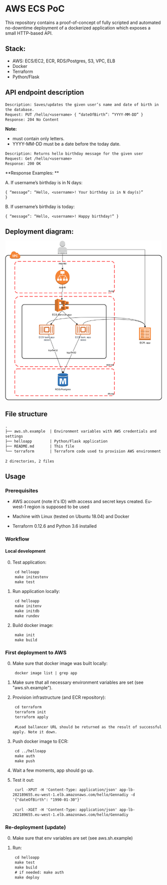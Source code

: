 # AWS ECS PoC

This repository contains a proof-of-concept of fully scripted and automated
no-downtime deployment of a dockerized application which
exposes a small HTTP-based API.

## Stack:

- AWS: ECS/EC2, ECR, RDS/Postgres, S3, VPC, ELB
- Docker
- Terraform
- Python/Flask

## API endpoint description

```
Description: Saves/updates the given user’s name and date of birth in the database.  
Request: PUT /hello/<username> { “dateOfBirth”: “YYYY-MM-DD” }  
Response: 204 No Content  
```

**Note:**

- <username> must contain only letters. 
- YYYY-MM-DD must be a date before the today date. 

```
Description: Returns hello birthday message for the given user 
Request: Get /hello/<username> 
Response: 200 OK 
```

**Response Examples: **

A. If username’s birthday is in N days: 
```
{ “message”: “Hello, <username>! Your birthday is in N day(s)” 
} 
```

B. If username’s birthday is today: 
```
{ “message”: “Hello, <username>! Happy birthday!” }  
```

## Deployment diagram:

![Diagram](docs/diagram.png "Diagram")


## File structure

```
.
├── aws.sh.example  | Environment variables with AWS credentials and settings
├── helloapp        | Python/Flask application
├── README.md       | This file
└── terraform       | Terraform code used to provision AWS environment

2 directories, 2 files
```

## Usage

### Prerequisites

- AWS account (note it's ID) with access and secret keys created. Eu-west-1 region is supposed to be used

- Machine with Linux (tested on Ubuntu 18.04) and Docker

- Terraform 0.12.6 and Python 3.6 installed

### Workflow

#### Local development

0. Test application:

        cd helloapp
        make initestenv
        make test

0. Run application locally:

        cd helloapp
        make initenv
        make initdb
        make rundev

0. Build docker image:

        make init
        make build

### First deployment to AWS

0. Make sure that docker image was built locally:

        docker image list | grep app

0. Make sure that all necessary environment variables are set (see "aws.sh.example").

0. Provision infrastructure (and ECR repository):

        cd terraform
        terraform init
        terraform apply

        #Load ballancer URL should be returned as the result of successful apply. Note it down.

0. Push docker image to ECR:

        cd ../helloapp
        make auth
        make push

0. Wait a few moments, app should go up.

0. Test it out:
  
        curl -XPUT -H 'Content-Type: application/json' app-lb-282189655.eu-west-1.elb.amazonaws.com/hello/Gennadiy -d '{"dateOfBirth": "1990-01-30"}'

        curl -XGET -H 'Content-Type: application/json' app-lb-282189655.eu-west-1.elb.amazonaws.com/hello/Gennadiy

### Re-deployment (update)

0. Make sure that env variables are set (see aws.sh.example)
0. Run:

        cd helloapp
        make test
        make build
        # if needed: make auth
        make deploy
